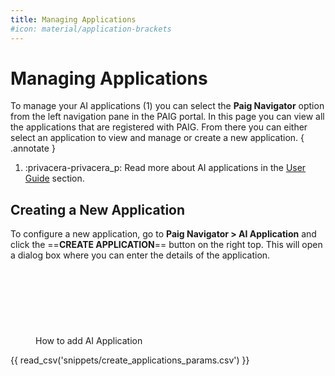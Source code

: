 ```yaml
---
title: Managing Applications
#icon: material/application-brackets
---
```

# Managing Applications

To manage your AI applications (1) you can select the **Paig Navigator** option from the left navigation pane in the PAIG
portal. In this page you can view all the applications that are registered with PAIG. From there you can either select
an application to view and manage or create a new application.
{ .annotate }

1.  :privacera-privacera_p: Read more about AI applications in the [User Guide](applications.md) section.

## Creating a New Application

<!-- md:go_to_paig /#/ai_applications:Go To PAIG -->


To configure a new application, go to __Paig Navigator > AI Application__ and click the ==**CREATE APPLICATION**== button on 
the right top. This will open a dialog box where you can enter the details of the application. 

<figure markdown>
<script src="https://fast.wistia.com/embed/medias/dta3qo5fjg.jsonp" async></script><script src="https://fast.wistia.com/assets/external/E-v1.js" async></script><span class="wistia_embed wistia_async_dta3qo5fjg popover=true" style="display:inline-block;height:106px;position:relative;width:150px">&nbsp;</span>
<figcaption>How to add AI Application</figcaption>
</figure>

{{ read_csv('snippets/create_applications_params.csv') }}
